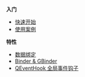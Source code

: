 **入门**

- [快速开始](./start/quickstart.md)
- [使用案例](./start/example.md)

**特性**

<!-- lambda -->
- [数据绑定](./feature/databinding.md)
- [Binder & GBinder](./feature/Binder.md)
- [QEventHook 全局事件钩子](./feature/QEventHook.md)


